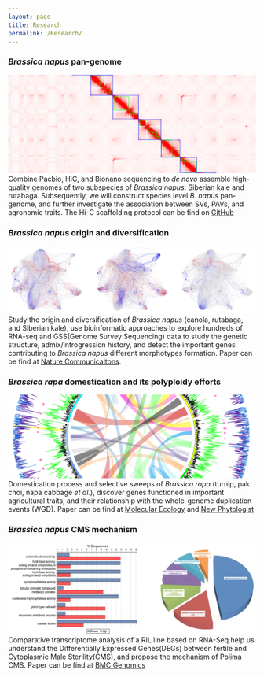 ```yaml
---
layout: page
title: Research
permalink: /Research/
---
```


### _Brassica napus_ pan-genome
    
![](figures/hic.png)
Combine Pacbio, HiC, and Bionano sequencing to _de novo_ assemble high-quality genomes of two subspecies of _Brassica napus_: Siberian kale and rutabaga. Subsequently, we will construct species level _B. napus_ pan-genome, and further investigate the association between SVs, PAVs, and agronomic traits. The Hi-C scaffolding protocol can be find on [GitHub](https://github.com/Bio-protocol/Plant_genome_Hi-C_scaffolding)  
      
     
### _Brassica napus_ origin and diversification
    
![](figures/network.jpg)
Study the origin and diversification of _Brassica napus_ (canola, rutabaga, and Siberian kale), use bioinformatic approaches to explore hundreds of RNA-seq and GSS(Genome Survey Sequencing) data to study the genetic structure, admix/introgression history, and detect the important genes contributing to _Brassica napus_ different morphotypes formation. Paper can be find at [Nature Communicaitons](https://www.nature.com/articles/s41467-019-10757-1).
    
    
### _Brassica rapa_ domestication and its polyploidy efforts
   
![](figures/rapa.png)
Domestication process and selective sweeps of _Brassica rapa_ (turnip, pak choi, napa cabbage _et al._), discover genes functioned in important agricultural traits, and their relationship with the whole-genome duplication events (WGD). Paper can be find at [Molecular Ecology](https://onlinelibrary.wiley.com/doi/full/10.1111/mec.14131) and [New Phytologist](https://nph.onlinelibrary.wiley.com/doi/full/10.1111/nph.17194)
   
    
### _Brassica napus_ CMS mechanism
   
![](figures/go.png)
Comparative transcriptome analysis of a RIL line based on RNA-Seq help us understand the Differentially Expressed Genes(DEGs) between fertile and Cytoplasmic Male Sterility(CMS), and propose the mechanism of Polima CMS. Paper can be find at [BMC Genomics](https://link.springer.com/article/10.1186/1471-2164-15-258)
